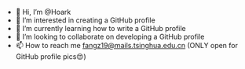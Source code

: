 - 👋 Hi, I’m @Hoark
- 👀 I’m interested in creating a GitHub profile
- 🌱 I’m currently learning how to write a GitHub profile
- 💞️ I’m looking to collaborate on developing a GitHub profile
- 📫 How to reach me fangz19@mails.tsinghua.edu.cn (ONLY open for GitHub profile pics😍)

<!---
Hoark/Hoark is a ✨ special ✨ repository because its `README.md` (this file) appears on your GitHub profile.
You can click the Preview link to take a look at your changes.
--->
